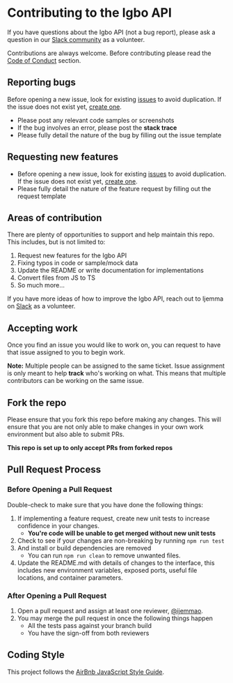 # Contributing to the Igbo API

If you have questions about the Igbo API (not a bug report), please ask a question in our [Slack community](https://nkowaokwu.com/volunteer) as a volunteer.

Contributions are always welcome. Before contributing please read the [Code of Conduct](./CODE_OF_CONDUCT.md) section.

## Reporting bugs
Before opening a new issue, look for existing [issues](https://github.com/nkowaokwu/igbo_api/issues) to avoid duplication. If the issue does not exist yet, [create one](https://github.com/nkowaokwu/igbo_api/issues/new).

* Please post any relevant code samples or screenshots
* If the bug involves an error, please post the **stack trace**
* Please fully detail the nature of the bug by filling out the issue template

## Requesting new features
* Before opening a new issue, look for existing [issues](https://github.com/nkowaokwu/igbo_api/issues) to avoid duplication. If the issue does not exist yet, [create one](https://github.com/nkowaokwu/igbo_api/issues/new).
* Please fully detail the nature of the feature request by filling out the request template

## Areas of contribution
There are plenty of opportunities to support and help maintain this repo. This includes, but is not limited to:

1. Request new features for the Igbo API
2. Fixing typos in code or sample/mock data
3. Update the README or write documentation for implementations
4. Convert files from JS to TS
5. So much more...

If you have more ideas of how to improve the Igbo API, reach out to Ijemma on [Slack](https://nkowaokwu.com/volunteer) as a volunteer.

## Accepting work
Once you find an issue you would like to work on, you can request to have that issue assigned to you to begin work. 

**Note:** Multiple people can be assigned to the same ticket. Issue assignment is only meant to help **track** who's working on what. This means that multiple contributors can be working on the same issue.

## Fork the repo

Please ensure that you fork this repo before making any changes. This will ensure that you are not only able to make changes in your own work environment but also able to submit PRs.

**This repo is set up to only accept PRs from forked repos**

## Pull Request Process

### Before Opening a Pull Request

Double-check to make sure that you have done the following things:

1. If implementing a feature request, create new unit tests to increase confidence in your changes.
    * **You're code will be unable to get merged without new unit tests**
2. Check to see if your changes are non-breaking by running `npm run test`
3. And install or build dependencies are removed
    * You can run `npm run clean` to remove unwanted files.
4. Update the README.md with details of changes to the interface, this includes new environment 
   variables, exposed ports, useful file locations, and container parameters.

### After Opening a Pull Request
1. Open a pull request and assign at least one reviewer, [@ijemmao](https://github.com/ijemmao).
2. You may merge the pull request in once the following things happen
    * All the tests pass against your branch build
    * You have the sign-off from both reviewers

## Coding Style

This project follows the [AirBnb JavaScript Style Guide](https://github.com/airbnb/javascript).
